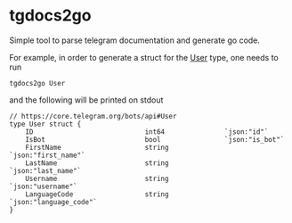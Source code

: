 # tgdocs2go
Simple tool to parse telegram documentation and generate go code.

For example, in order to generate a struct for the [User][1] type, one needs to run

```
tgdocs2go User
```

and the following will be printed on stdout

```
// https://core.telegram.org/bots/api#User
type User struct {
    ID                            int64               `json:"id"`
    IsBot                         bool                `json:"is_bot"`
    FirstName                     string              `json:"first_name"`
    LastName                      string              `json:"last_name"`
    Username                      string              `json:"username"`
    LanguageCode                  string              `json:"language_code"`
}
```

[1]: https://core.telegram.org/bots/api#user
